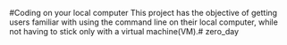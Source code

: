 #Coding on your local computer
This project has the objective of getting users familiar with using the command line on their local computer, while not having to stick only with a virtual machine(VM).# zero_day
